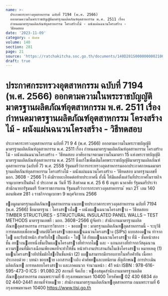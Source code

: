 ```yaml
---
name: >-
  ประกาศกระทรวงอุตสาหกรรม ฉบับที่ 7194 (พ.ศ. 2566)
  ออกตามความในพระราชบัญญัติมาตรฐานผลิตภัณฑ์อุตสาหกรรม พ.ศ. 2511 เรื่อง
  กำหนดมาตรฐานผลิตภัณฑ์อุตสาหกรรม โครงสร้างไม้ - ผนังแผ่นฉนวนโครงสร้าง -
  วิธีทดสอบ
date: '2023-11-09'
category: ง พิเศษ
volume: 140
section: 281
page: 21
source: 'https://ratchakitcha.soc.go.th/documents/140D281S0000000002100.pdf'
draft: true
---
```


# ประกาศกระทรวงอุตสาหกรรม ฉบับที่ 7194 (พ.ศ. 2566) ออกตามความในพระราชบัญญัติมาตรฐานผลิตภัณฑ์อุตสาหกรรม พ.ศ. 2511 เรื่อง กำหนดมาตรฐานผลิตภัณฑ์อุตสาหกรรม โครงสร้างไม้ - ผนังแผ่นฉนวนโครงสร้าง - วิธีทดสอบ

ประกาศกระทรวงอุตสาหกรรม ฉบับที่ 71 9 4 (พ.ศ. 2566) ออกตามความในพระราชบัญญัติมาตรฐานผลิตภัณฑ์อุตสาหกรรม พ.ศ. 2511 เรื่อง กำหนดมาตรฐานผลิตภัณฑ์อุตสาหกรรม โครงสร้างไม้ - ผนังแผ่นฉนวนโครงสร้าง - วิธีทดสอบ อาศัยอานาจตามความในมาตรา 15 แห่งพระราชบัญญัติมาตรฐานผลิตภัณฑ์อุตสาหกรรม พ.ศ. 2511 ซึ่งแก้ไขเพิ่มเติมโดยพระราชบัญญัติมาตรฐานผลิตภัณฑ์อุตสาหกรรม (ฉบับที่ 7) พ.ศ. 2558 รัฐมนตรีว่าการกระทรวงอุตสาหกรรมออกประกาศกาหนดมาตรฐานผลิตภัณฑ์อุตสาหกรรม โครงสร้างไม้ - ผนังแผ่นฉนวนโครงสร้าง - วิธีทดสอบ มาตรฐานเลขที่ มอก. 3608 - 2566 ไว้ ดังมีรายละเอียดต่อท้ายประกาศนี้ ทั้งนี้ ให้มีผลตั้งแต่วันที่ประกาศในราชกิจจานุเบกษาเป็นต้นไ ป ประกาศ ณ วันที่ 15 สิงหำคม พ.ศ. 25 6 6 อนุชา นาคาศัย รัฐมนตรีประจำสำนักนายกรัฐมนตรี รักษาราชการแทน รัฐมนตรีว่าการกระทรวงอุตสาหกรรม ้ หนา 21 ่ เลม 140 ตอนพิเศษ 281 ง ราชกิจจานุเบกษา 9 พฤศจิกายน 2566

ขอมูลมาตรฐานผลิตภัณฑอุตสาหกรรม แนบทายประกาศกระทรวงอุตสาหกรรม ฉบับที่ 7194 (พ.ศ. 2566) ชื่อมาตรฐาน : โครงสรางไม – ผนังแผนฉนวนโครงสราง – วิธีทดสอบ TIMBER STRUCTURES - STRUCTURAL INSULATED PANEL WALLS – TEST METHODS มาตรฐานเลขที่ : มอก. 3608−2566 ผู้จัดทํา : สํานักงานมาตรฐานผลิตภัณฑอุตสาหกรรม กรรมการวิชาการ : - ขอบขาย : มาตรฐานผลิตภัณฑอุตสาหกรรมนี้ - ระบุวิธีการทดสอบเพื่อหาคาสมบัติโครงสรางของแผนฉนวนโครงสราง (SIPs) แบบสองดาน ทําจากไม และรับน้ําหนัก สําหรับใช เป็นผนัง - ใช ได้ กับแผนฉนวนโครงสราง ที่มี - ชั้นหน้าสองชั้น อยางนอยหนึ่งชั้นเป็นแผนโครงสรางที่ทําจากไม และ - แกนกลางที่ทําจากวัสดุฉนวนความรอนที่มีแรงเฉือนเพียงพอที่จะทําให้ชั้น หน้าทํางานประสานกันในเชิงโครงสราง หมายเหตุ (1) แผนโครงสรางยิปซั่มมักใชเป็นชั้นหน้า (2) แผนสามารถมีกรอบภายในหรือค้ํายัน เนื้อหาประกอบด้วย : บทนํา ขอบขาย เอกสารอางอิง คําศัพทและบทนิยาม สัญลักษณ การประเมิน ผลิตภัณฑ การทดสอบโครงสราง และภาคผนวก จํานวนหน้า : 41 หน้า ISBN : 978-616-595-473-0 ICS : 91.080.20 สถานที่ จัดเก็บ : หองสมุดสํานักงานมาตรฐานผลิตภัณฑอุตสาหกรรม ถนนพระรามที่ 6 กรุงเทพมหานคร 10400 โทรศัพท 02 430 6834 ต่อ 02 440-2441 สถานที่จําหนาย : สํานักงานมาตรฐานผลิตภัณฑอุตสาหกรรม ถนนพระรามที่ 6 กรุงเทพมหานคร 10400 https://www.tisi.go.th
